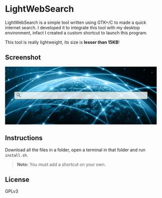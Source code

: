 # LightWebSearch

LightWebSearch is a simple tool written using GTK+/C to made a quick internet search. I developed it to integrate this tool with my desktop environment, infact I created a custom shortcut to launch this program.

This tool is really lightweight, its size is **lesser than 15KB**!


## Screenshot

![screenshot](https://raw.githubusercontent.com/echo-devim/lightwebsearch/master/screenshot/lightwebsearch.png)

## Instructions
Download all the files in a folder, open a terminal in that folder and run `install.sh`.

> **Note:** You must add a shortcut on your own.


## License

GPLv3
